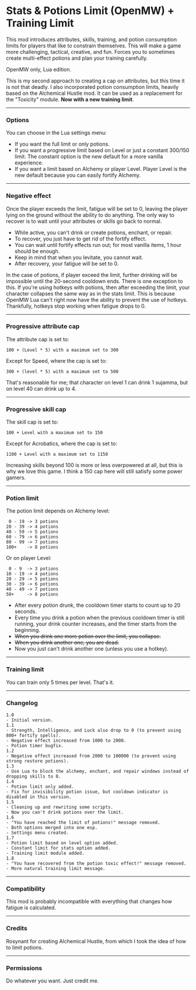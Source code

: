 # Stats & Potions Limit (OpenMW) + Training Limit

This mod introduces attributes, skills, training, and potion consumption limits for players that like to constrain themselves. This will make a game more challenging, tactical, creative, and fun. Forces you to sometimes create multi-effect potions and plan your training carefully.

OpenMW only, Lua edition.

This is my second approach to creating a cap on attributes, but this time it is not that deadly. I also incorporated potion consumption limits, heavily based on the Alchemical Hustle mod. It can be used as a replacement for the "Toxicity" module. **Now with a new training limit**.

------------------------------------------------------------

### Options

You can choose in the Lua settings menu:

- If you want the full limit or only potions.
- If you want a progressive limit based on Level or just a constant 300/150 limit. The constant option is the new default for a more vanilla experience.
- If you want a limit based on Alchemy or player Level. Player Level is the new default because you can easily fortify Alchemy.

------------------------------------------------------------

### Negative effect

Once the player exceeds the limit, fatigue will be set to 0, leaving the player lying on the ground without the ability to do anything. The only way to recover is to wait until your attributes or skills go back to normal.

- While active, you can't drink or create potions, enchant, or repair.
- To recover, you just have to get rid of the fortify effect.
- You can wait until fortify effects run out; for most vanilla items, 1 hour should be enough.
- Keep in mind that when you levitate, you cannot wait.
- After recovery, your fatigue will be set to 0.

In the case of potions, if player exceed the limit, further drinking will be impossible until the 20-second cooldown ends. There is one exception to this. If you're using hotkeys with potions, then after exceeding the limit, your character collapses the same way as in the stats limit. This is because OpenMW Lua can't right now have the ability to prevent the use of hotkeys. Thankfully, hotkeys stop working when fatigue drops to 0.

------------------------------------------------------------

### Progressive attribute cap

The attribute cap is set to:
```
100 + (Level * 5) with a maximum set to 300
```
Except for Speed, where the cap is set to:
```
300 + (level * 5) with a maximum set to 500
```
That's reasonable for me; that character on level 1 can drink 1 sujamma, but on level 40 can drink up to 4.

------------------------------------------------------------

### Progressive skill cap

The skill cap is set to:
```
100 + Level with a maximum set to 150
```
Except for Acrobatics, where the cap is set to:
```
1100 + Level with a maximum set to 1150
```
Increasing skills beyond 100 is more or less overpowered at all, but this is why we love this game. I think a 150 cap here will still satisfy some power gamers.

------------------------------------------------------------

### Potion limit

The potion limit depends on Alchemy level:
```
 0 - 19 -> 3 potions
20 - 39 -> 4 potions
40 - 59 -> 5 potions
60 - 79 -> 6 potions
80 - 99 -> 7 potions
100+    -> 8 potions
```

Or on player Level:
```
 0 - 9  -> 3 potions
10 - 19 -> 4 potions
20 - 29 -> 5 potions
30 - 39 -> 6 potions
40 - 49 -> 7 potions
50+     -> 8 potions
```

- After every potion drunk, the cooldown timer starts to count up to 20 seconds.
- Every time you drink a potion when the previous cooldown timer is still running, your drink counter increases, and the timer starts from the beginning.
- <s>When you drink one more potion over the limit, you collapse.</s>
- <s>When you drink another one, you are dead.</s>
- Now you just can't drink another one (unless you use a hotkey).

------------------------------------------------------------

### Training limit

You can train only 5 times per level. That's it.

------------------------------------------------------------

### Changelog
```
1.0
- Initial version.
1.1
- Strength, Intelligence, and Luck also drop to 0 (to prevent using 800+ fortify spells).
- Negative effect increased from 1000 to 2000.
- Potion timer bugfix.
1.2
- Negative effect increased from 2000 to 100000 (to prevent using strong restore potions).
1.3
- Use Lua to block the alchemy, enchant, and repair windows instead of dropping skills to 0.
1.4
- Potion limit only added.
- Fix for invisibility potion issue, but cooldown indicator is disabled in this version.
1.5
- Cleaning up and rewriting some scripts.
- Now you can't drink potions over the limit.
1.6
- "You have reached the limit of potions!" message removed.
- Both options merged into one esp.
- Settings menu created.
1.7
- Potion limit based on level option added.
- Constant limit for stats option added.
- Training limit module added.
1.8
- "You have recovered from the potion toxic effect!" message removed.
- More natural training limit message.
```

------------------------------------------------------------

### Compatibility

This mod is probably incompatible with everything that changes how fatigue is calculated.

------------------------------------------------------------

### Credits

Rosynant for creating Alchemical Hustle, from which I took the idea of how to limit potions.

------------------------------------------------------------

### Permissions

Do whatever you want. Just credit me.